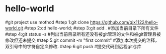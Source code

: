 # hello-world
#git project use mothod
#step 1:git clone https://github.com/qjx1122/hello-world.git
#step 2:cd hello-world;
#step 3:git add . #添加当前目录下所有文件
#step 4:git status -s #列出当前目录所有还没有被git管理的文件和被git管理且被修改但还未提交
#step 5:git commit -m "first commit" #添加本次提交的注释，双引号中的字符自定义修改.
#step 6:git push #提交代码到远程git仓库

